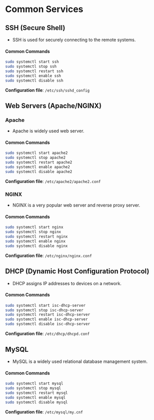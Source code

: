 # Common Services

## SSH (Secure Shell)

- SSH is used for securely connecting to the remote systems.

#### Common Commands

```bash
sudo systemctl start ssh
sudo systemctl stop ssh
sudo systemctl restart ssh
sudo systemctl enable ssh
sudo systemctl disable ssh
```

**Configuration file**: `/etc/ssh/sshd_config`

## Web Servers (Apache/NGINX)

### Apache

- Apache is widely used web server.

#### Common Commands

```bash
sudo systemctl start apache2
sudo systemctl stop apache2
sudo systemctl restart apache2
sudo systemctl enable apache2
sudo systemctl disable apache2
```

**Configuration file**: `/etc/apache2/apache2.conf`

### NGINX

- NGINX is a very popular web server and reverse proxy server.

#### Common Commands

```bash
sudo systemctl start nginx
sudo systemctl stop nginx
sudo systemctl restart nginx
sudo systemctl enable nginx
sudo systemctl disable nginx
```

**Configuration file**: `/etc/nginx/nginx.conf`

## DHCP (Dynamic Host Configuration Protocol)

- DHCP assigns IP addresses to devices on a network.

#### Common Commands

```bash
sudo systemctl start isc-dhcp-server
sudo systemctl stop isc-dhcp-server
sudo systemctl restart isc-dhcp-server
sudo systemctl enable isc-dhcp-server
sudo systemctl disable isc-dhcp-server
```

**Configuration file**: `/etc/dhcp/dhcpd.conf`

## MySQL

- MySQL is a widely used relational database management system.

#### Common Commands

```bash
sudo systemctl start mysql
sudo systemctl stop mysql
sudo systemctl restart mysql
sudo systemctl enable mysql
sudo systemctl disable mysql
```

**Configuration file**: `/etc/mysql/my.cnf`
